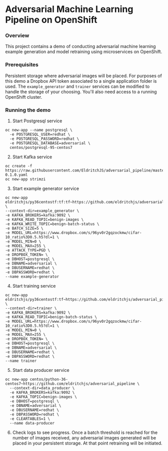 # Adversarial Machine Learning Pipeline on OpenShift

### Overview
This project contains a demo of conducting adversarial machine learning example generation and model retraining using microservices on OpenShift. 

### Prerequisites

Persistent storage where adversarial images will be placed. For purposes of this demo a Dropbox API token associated to a single application folder is used. The `example_generator` and `trainer` services can be modified to handle the storage of your choosing. You'll also need access to a running OpenShift cluster. 

### Running the demo

1. Start Postgresql service
```
oc new-app --name postgresql \
  -e POSTGRESQL_USER=redhat \
  -e POSTGRESQL_PASSWORD=redhat \
  -e POSTGRESQL_DATABASE=adversarial \
  centos/postgresql-95-centos7
```

2. Start Kafka service
```
oc create -f https://raw.githubusercontent.com/EldritchJS/adversarial_pipeline/master/openshift_templates/strimzi-0.1.0.yaml
oc new-app strimzi
```

3. Start example generator service

```
oc new-app eldritchjs/py36centostf:tf:tf~https://github.com/eldritchjs/adversarial_pipeline \
--context-dir=example_generator \
-e KAFKA_BROKERS=kafka:9092 \
-e KAFKA_READ_TOPIC=benign-images \
-e KAFKA_WRITE_TOPIC=benign-batch-status \
-e BATCH_SIZE=5 \
-e MODEL_URL=https://www.dropbox.com/s/96yv0r2gqzockmw/cifar-10_ratio%3D0.5.h5?dl=1 \
-e MODEL_MIN=0 \
-e MODEL_MAX=255 \
-e ATTACK_TYPE=PGD \
-e DROPBOX_TOKEN= \
-e DBHOST=postgresql \
-e DBNAME=adversarial \
-e DBUSERNAME=redhat \
-e DBPASSWORD=redhat \
--name example-generator
```

4. Start training service

```
oc new-app eldritchjs/py36centostf:tf~https://github.com/eldritchjs/adversarial_pipeline \
--context-dir=trainer \
-e KAFKA_BROKERS=kafka:9092 \
-e KAFKA_READ_TOPIC=benign-batch-status \
-e MODEL_URL=https://www.dropbox.com/s/96yv0r2gqzockmw/cifar-10_ratio%3D0.5.h5?dl=1 \
-e MODEL_MIN=0 \
-e MODEL_MAX=255 \
-e DROPBOX_TOKEN= \
-e DBHOST=postgresql \
-e DBNAME=adversarial \
-e DBUSERNAME=redhat \
-e DBPASSWORD=redhat \
--name trainer
```

5. Start data producer service

```
oc new-app centos/python-36-centos7~https://github.com/eldritchjs/adversarial_pipeline \
  --context-dir=data_producer \
  -e KAFKA_BROKERS=kafka:9092 \
  -e KAFKA_TOPIC=benign-images \
  -e DBHOST=postgresql \
  -e DBNAME=adversarial \
  -e DBUSERNAME=redhat \
  -e DBPASSWORD=redhat \
  -e CLEARTABLES=1 \
  --name data-producer
```

6. Check logs to see progress. Once a batch threshold is reached for the number of images received, any adversarial images generated will be placed in your persistent storage. At that point retraining will be initiated.
  
